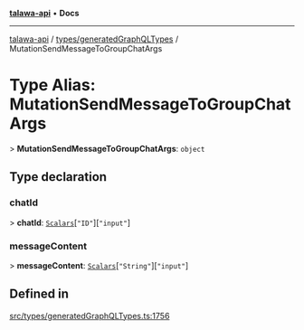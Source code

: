 [**talawa-api**](../../../README.md) • **Docs**

***

[talawa-api](../../../modules.md) / [types/generatedGraphQLTypes](../README.md) / MutationSendMessageToGroupChatArgs

# Type Alias: MutationSendMessageToGroupChatArgs

\> **MutationSendMessageToGroupChatArgs**: `object`

## Type declaration

### chatId

\> **chatId**: [`Scalars`](Scalars.md)\[`"ID"`\]\[`"input"`\]

### messageContent

\> **messageContent**: [`Scalars`](Scalars.md)\[`"String"`\]\[`"input"`\]

## Defined in

[src/types/generatedGraphQLTypes.ts:1756](https://github.com/PalisadoesFoundation/talawa-api/blob/7fc9f13527dc6ead651f268e58527dcc279b95bc/src/types/generatedGraphQLTypes.ts#L1756)
